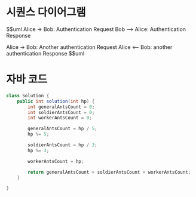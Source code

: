 # 시퀀스 다이어그램
$$uml
Alice -> Bob: Authentication Request
Bob --> Alice: Authentication Response

Alice -> Bob: Another authentication Request
Alice <-- Bob: another authentication Response
$$uml

# 자바 코드
```java
class Solution {
    public int solution(int hp) {
        int generalAntsCount = 0;
        int soldierAntsCount = 0;
        int workerAntsCount = 0;

        generalAntsCount = hp / 5;
        hp %= 5;

        soldierAntsCount = hp / 3;
        hp %= 3;

        workerAntsCount = hp;

        return generalAntsCount + soldierAntsCount + workerAntsCount;
    }

} 
```